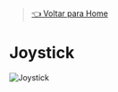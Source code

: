> [👈 Voltar para Home](/README.md)

# Joystick

![Joystick](https://cdn-shop.adafruit.com/970x728/480-00.jpg "Joystick")

